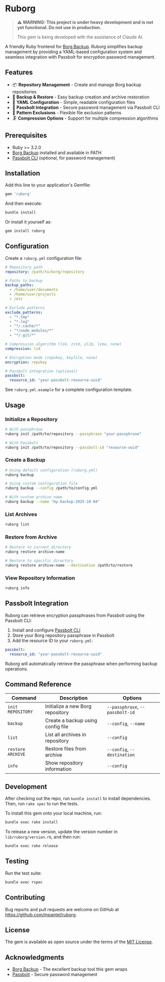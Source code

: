# Ruborg

> **⚠️ WARNING: This project is under heavy development and is not yet functional. Do not use in production.**
>
> This gem is being developed with the assistance of Claude AI.

A friendly Ruby frontend for [Borg Backup](https://www.borgbackup.org/). Ruborg simplifies backup management by providing a YAML-based configuration system and seamless integration with Passbolt for encryption password management.

## Features

- 📦 **Repository Management** - Create and manage Borg backup repositories
- 💾 **Backup & Restore** - Easy backup creation and archive restoration
- 📝 **YAML Configuration** - Simple, readable configuration files
- 🔐 **Passbolt Integration** - Secure password management via Passbolt CLI
- 🎯 **Pattern Exclusions** - Flexible file exclusion patterns
- 🗜️ **Compression Options** - Support for multiple compression algorithms

## Prerequisites

- Ruby >= 3.2.0
- [Borg Backup](https://www.borgbackup.org/) installed and available in PATH
- [Passbolt CLI](https://github.com/passbolt/go-passbolt-cli) (optional, for password management)

## Installation

Add this line to your application's Gemfile:

```ruby
gem 'ruborg'
```

And then execute:

```bash
bundle install
```

Or install it yourself as:

```bash
gem install ruborg
```

## Configuration

Create a `ruborg.yml` configuration file:

```yaml
# Repository path
repository: /path/to/borg/repository

# Paths to backup
backup_paths:
  - /home/user/documents
  - /home/user/projects
  - /etc

# Exclude patterns
exclude_patterns:
  - "*.tmp"
  - "*.log"
  - "*/.cache/*"
  - "*/node_modules/*"
  - "*/.git/*"

# Compression algorithm (lz4, zstd, zlib, lzma, none)
compression: lz4

# Encryption mode (repokey, keyfile, none)
encryption: repokey

# Passbolt integration (optional)
passbolt:
  resource_id: "your-passbolt-resource-uuid"
```

See `ruborg.yml.example` for a complete configuration template.

## Usage

### Initialize a Repository

```bash
# With passphrase
ruborg init /path/to/repository --passphrase "your-passphrase"

# With Passbolt
ruborg init /path/to/repository --passbolt-id "resource-uuid"
```

### Create a Backup

```bash
# Using default configuration (ruborg.yml)
ruborg backup

# Using custom configuration file
ruborg backup --config /path/to/config.yml

# With custom archive name
ruborg backup --name "my-backup-2025-10-04"
```

### List Archives

```bash
ruborg list
```

### Restore from Archive

```bash
# Restore to current directory
ruborg restore archive-name

# Restore to specific directory
ruborg restore archive-name --destination /path/to/restore
```

### View Repository Information

```bash
ruborg info
```

## Passbolt Integration

Ruborg can retrieve encryption passphrases from Passbolt using the Passbolt CLI:

1. Install and configure [Passbolt CLI](https://github.com/passbolt/go-passbolt-cli)
2. Store your Borg repository passphrase in Passbolt
3. Add the resource ID to your `ruborg.yml`:

```yaml
passbolt:
  resource_id: "your-passbolt-resource-uuid"
```

Ruborg will automatically retrieve the passphrase when performing backup operations.

## Command Reference

| Command | Description | Options |
|---------|-------------|---------|
| `init REPOSITORY` | Initialize a new Borg repository | `--passphrase`, `--passbolt-id` |
| `backup` | Create a backup using config file | `--config`, `--name` |
| `list` | List all archives in repository | `--config` |
| `restore ARCHIVE` | Restore files from archive | `--config`, `--destination` |
| `info` | Show repository information | `--config` |

## Development

After checking out the repo, run `bundle install` to install dependencies. Then, run `rake spec` to run the tests.

To install this gem onto your local machine, run:

```bash
bundle exec rake install
```

To release a new version, update the version number in `lib/ruborg/version.rb`, and then run:

```bash
bundle exec rake release
```

## Testing

Run the test suite:

```bash
bundle exec rspec
```

## Contributing

Bug reports and pull requests are welcome on GitHub at https://github.com/mpantel/ruborg.

## License

The gem is available as open source under the terms of the [MIT License](https://opensource.org/licenses/MIT).

## Acknowledgments

- [Borg Backup](https://www.borgbackup.org/) - The excellent backup tool this gem wraps
- [Passbolt](https://www.passbolt.com/) - Secure password management